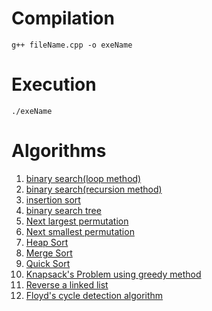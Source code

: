 
# Compilation
```
g++ fileName.cpp -o exeName
```
# Execution
```
./exeName
```
# Algorithms
1. [binary search(loop method)](binary_search_loop.cpp)
2. [binary search(recursion method)](binary_search_recursion.cpp)
3. [insertion sort](insertion_sort.cpp)
4. [binary search tree](bst.cpp)
3. [Next largest permutation](nextLargestPermutation.cpp)
4. [Next smallest permutation](nextSmallestPermutation.cpp)
5. [Heap Sort](heapSort.cpp)
6. [Merge Sort](mergeSort.cpp)
7. [Quick Sort](quickSort.cpp)
8. [Knapsack's Problem using greedy method](knapsackProblem_GreedyMethod.cpp)
9. [Reverse a linked list](reverseLinkedList.cpp)
10. [Floyd's cycle detection algorithm](floyds-cycle-finding-algo.cpp)